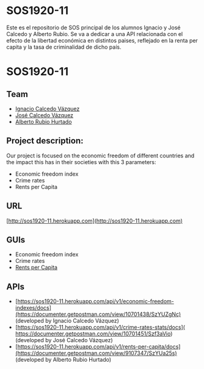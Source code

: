# SOS1920-11

Este es el repositorio de SOS principal de los alumnos Ignacio y José Calcedo y Alberto Rubio.
Se va a dedicar a una API relacionada con el efecto de la libertad económica en distintos paises, 
reflejado en la renta per capita y la tasa de criminalidad de dicho país.


# SOS1920-11

## Team

*   [Ignacio Calcedo Vázquez](https://github.com/IgnacioCVGitHub)
*   [José Calcedo Vázquez](https://github.com/JaredYeeto)
*   [Alberto Rubio Hurtado](https://github.com/arh09)

## Project description:

Our project is focused on the economic freedom of different countries and the impact this has in their societies with this 3 parameters:

*   Economic freedom index
*   Crime rates
*   Rents per Capita

## URL

[http://sos1920-11.herokuapp.com](http://sos1920-11.herokuapp.com)

## GUIs

*   Economic freedom index
*   Crime rates
*   [Rents per Capita](http://sos1920-11.herokuapp.com/#/rpcs)

## APIs

*   [https://sos1920-11.herokuapp.com/api/v1/economic-freedom-indexes/docs](https://documenter.getpostman.com/view/10701438/SzYUZgNc) (developed by Ignacio Calcedo Vázquez)
*   [https://sos1920-11.herokuapp.com/api/v1/crime-rates-stats/docs]( https://documenter.getpostman.com/view/10701451/Szf3aVio) (developed by José Calcedo Vázquez)
*   [https://sos1920-11.herokuapp.com/api/v1/rents-per-capita/docs](https://documenter.getpostman.com/view/9107347/SzYUa25s) (developed by Alberto Rubio Hurtado)

